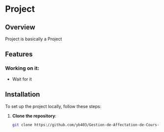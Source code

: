 #  Project

## Overview

Project is basically a Project
## Features

### Working on it:
- Wait for it


## Installation

To set up the project locally, follow these steps:

1. **Clone the repository**:
   ```bash
   git clone https://github.com/yb403/Gestion-de-Affectation-de-Cours-est.git
